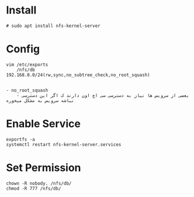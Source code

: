 # Install
    # sudo apt install nfs-kernel-server

# Config

    vim /etc/exports
        /nfs/db     192.168.0.0/24(rw,sync,no_subtree_check,no_root_squash)


    - no_root_squash
        - بعضی از سرویس ها نیاز به دسترسی سی اچ اون دارند ک اگر این دسترسی نباشه سرویس به مشکل میخوره
# Enable Service
    exportfs -a
    systemctl restart nfs-kernel-server.services

# Set Permission
    chown -R nobody. /nfs/db/
    chmod -R 777 /nfs/db/